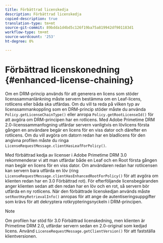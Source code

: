 ```yaml
---
title: Förbättrad licenskedja
description: Förbättrad licenskedja
copied-description: true
translation-type: tm+mt
source-git-commit: 89bdda1d4bd5c126f19ba75a819942df901183d1
workflow-type: tm+mt
source-wordcount: '253'
ht-degree: 0%

---
```



# Förbättrad licenskonedning {#enhanced-license-chaining}

Om en DRM-princip används för att generera en licens som stöder licenssammanlänkning måste servern bestämma om en Leaf-licens, rotlicens eller båda ska utfärdas. Om du vill ta reda på vilken typ av licenssammankoppling som en DRM-princip stöder måste du använda `Policy.getLicenseChainType()` eller anropa `Policy.getRootLicenseId()` för att avgöra om DRM-principen har en rotlicens. Med Adobe Primetime DRM 2.0-licenssammanfogning utfärdar servern vanligtvis en lövlicens första gången en användare begär en licens för en viss dator och därefter en rotlicens. Om du vill avgöra om datorn redan har en bladlicens för den angivna profilen måste du ringa `LicenseRequestMessage.clientHasLeafForPolicy()`.

Med förbättrad kedja av licenser i Adobe Primetime DRM 3.0 rekommenderar vi att man utfärdar både en Leaf och en Root första gången man begär en licens för en viss dator. Om användaren redan har rotlicensen kan servern bara utfärda en löv (ring `LicenseRequestMessage.clientHasEnhancedRootForPolicy()` för att avgöra om klienten redan har en 3.0 Förbättrad rot). För efterföljande licensbegäranden anger klienten sedan att den redan har en löv och en rot, så servern bör utfärda en ny rotlicens. När den förbättrade licenskedjan används måste `setRootKeyRetrievalInfo()` anropas för att ange de autentiseringsuppgifter som krävs för att dekryptera rotkrypteringsnyckeln i DRM-principen.

>[!NOTE]
>
>Om profilen har stöd för 3.0 Förbättrad licenskedning, men klienten är Primetime DRM 2.0, utfärdar servern sedan en 2.0-original som kedjad licens. Använd `LicenseRequestMessage.getClientVersion()` för att fastställa klientversionen.

